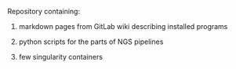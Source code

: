 Repository containing:

1. markdown pages from GitLab wiki describing installed programs

2. python scripts for the parts of NGS pipelines

3. few singularity containers




